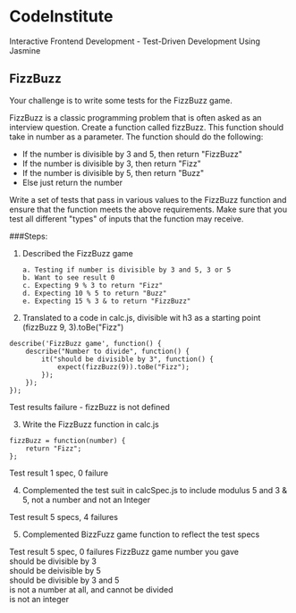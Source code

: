 # CodeInstitute

Interactive Frontend Development - Test-Driven Development Using Jasmine

## FizzBuzz

Your challenge is to write some tests for the FizzBuzz game.

FizzBuzz is a classic programming problem that is often asked as an interview question. Create a function called fizzBuzz. This function should take in number as a parameter. The function should do the following:

-   If the number is divisible by 3 and 5, then return "FizzBuzz"
-   If the number is divisible by 3, then return "Fizz"
-   If the number is divisible by 5, then return "Buzz"
-   Else just return the number

Write a set of tests that pass in various values to the FizzBuzz function and ensure that the function meets the above requirements. Make sure that you test all different "types" of inputs that the function may receive.

###Steps:
1.  Described the FizzBuzz game

        a. Testing if number is divisible by 3 and 5, 3 or 5
        b. Want to see result 0
        c. Expecting 9 % 3 to return "Fizz"
        d. Expecting 10 % 5 to return "Buzz"
        e. Expecting 15 % 3 & to return "FizzBuzz"

2.  Translated to a code in calc.js, divisible wit h3 as a starting point
        (fizzBuzz 9, 3).toBe("Fizz")
```
describe('FizzBuzz game', function() {
    describe("Number to divide", function() {
        it("should be divisible by 3", function() {
            expect(fizzBuzz(9)).toBe("Fizz");
        });
    });
});
```
Test results failure - fizzBuzz is not defined

3.  Write the FizzBuzz function in calc.js
```
fizzBuzz = function(number) {
    return "Fizz";
};
```
Test result 1 spec, 0 failure

4.  Complemented the test suit in calcSpec.js to include modulus 5 and 3 & 5, not a number and not an Integer

Test result 5 specs, 4 failures

5. Complemented BizzFuzz game function to reflect the test specs

Test result 5 spec, 0 failures
FizzBuzz game
   number you gave  
   should be divisible by 3  
   should be deivisible by 5  
   should be divisible by 3 and 5  
   is not a number at all, and cannot be divided  
   is not an integer  
